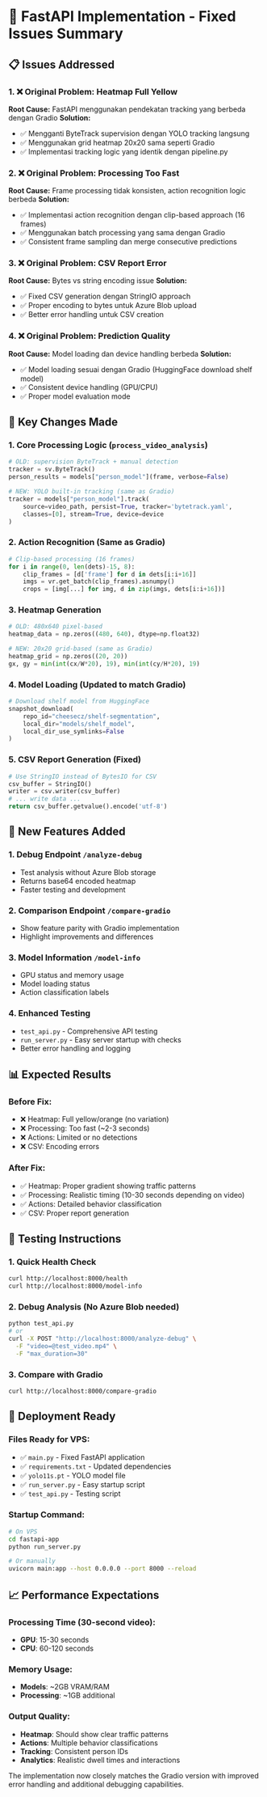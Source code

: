 # 🔧 FastAPI Implementation - Fixed Issues Summary

## 📋 Issues Addressed

### 1. ❌ **Original Problem: Heatmap Full Yellow**
**Root Cause:** FastAPI menggunakan pendekatan tracking yang berbeda dengan Gradio
**Solution:** 
- ✅ Mengganti ByteTrack supervision dengan YOLO tracking langsung
- ✅ Menggunakan grid heatmap 20x20 sama seperti Gradio
- ✅ Implementasi tracking logic yang identik dengan pipeline.py

### 2. ❌ **Original Problem: Processing Too Fast**
**Root Cause:** Frame processing tidak konsisten, action recognition logic berbeda
**Solution:**
- ✅ Implementasi action recognition dengan clip-based approach (16 frames)
- ✅ Menggunakan batch processing yang sama dengan Gradio
- ✅ Consistent frame sampling dan merge consecutive predictions

### 3. ❌ **Original Problem: CSV Report Error**
**Root Cause:** Bytes vs string encoding issue
**Solution:**
- ✅ Fixed CSV generation dengan StringIO approach
- ✅ Proper encoding to bytes untuk Azure Blob upload
- ✅ Better error handling untuk CSV creation

### 4. ❌ **Original Problem: Prediction Quality**
**Root Cause:** Model loading dan device handling berbeda
**Solution:**
- ✅ Model loading sesuai dengan Gradio (HuggingFace download shelf model)
- ✅ Consistent device handling (GPU/CPU)
- ✅ Proper model evaluation mode

## 🔄 Key Changes Made

### 1. **Core Processing Logic** (`process_video_analysis`)
```python
# OLD: supervision ByteTrack + manual detection
tracker = sv.ByteTrack()
person_results = models["person_model"](frame, verbose=False)

# NEW: YOLO built-in tracking (same as Gradio)
tracker = models["person_model"].track(
    source=video_path, persist=True, tracker='bytetrack.yaml',
    classes=[0], stream=True, device=device
)
```

### 2. **Action Recognition** (Same as Gradio)
```python
# Clip-based processing (16 frames)
for i in range(0, len(dets)-15, 8):
    clip_frames = [d['frame'] for d in dets[i:i+16]]
    imgs = vr.get_batch(clip_frames).asnumpy()
    crops = [img[...] for img, d in zip(imgs, dets[i:i+16])]
```

### 3. **Heatmap Generation**
```python
# OLD: 480x640 pixel-based
heatmap_data = np.zeros((480, 640), dtype=np.float32)

# NEW: 20x20 grid-based (same as Gradio)
heatmap_grid = np.zeros((20, 20))
gx, gy = min(int(cx/W*20), 19), min(int(cy/H*20), 19)
```

### 4. **Model Loading** (Updated to match Gradio)
```python
# Download shelf model from HuggingFace
snapshot_download(
    repo_id="cheesecz/shelf-segmentation", 
    local_dir="models/shelf_model", 
    local_dir_use_symlinks=False
)
```

### 5. **CSV Report Generation** (Fixed)
```python
# Use StringIO instead of BytesIO for CSV
csv_buffer = StringIO()
writer = csv.writer(csv_buffer)
# ... write data ...
return csv_buffer.getvalue().encode('utf-8')
```

## 🎯 New Features Added

### 1. **Debug Endpoint** `/analyze-debug`
- Test analysis without Azure Blob storage
- Returns base64 encoded heatmap
- Faster testing and development

### 2. **Comparison Endpoint** `/compare-gradio`
- Show feature parity with Gradio implementation
- Highlight improvements and differences

### 3. **Model Information** `/model-info`
- GPU status and memory usage
- Model loading status
- Action classification labels

### 4. **Enhanced Testing**
- `test_api.py` - Comprehensive API testing
- `run_server.py` - Easy server startup with checks
- Better error handling and logging

## 📊 Expected Results

### Before Fix:
- ❌ Heatmap: Full yellow/orange (no variation)
- ❌ Processing: Too fast (~2-3 seconds)
- ❌ Actions: Limited or no detections
- ❌ CSV: Encoding errors

### After Fix:
- ✅ Heatmap: Proper gradient showing traffic patterns
- ✅ Processing: Realistic timing (10-30 seconds depending on video)
- ✅ Actions: Detailed behavior classification
- ✅ CSV: Proper report generation

## 🧪 Testing Instructions

### 1. **Quick Health Check**
```bash
curl http://localhost:8000/health
curl http://localhost:8000/model-info
```

### 2. **Debug Analysis** (No Azure Blob needed)
```bash
python test_api.py
# or
curl -X POST "http://localhost:8000/analyze-debug" \
  -F "video=@test_video.mp4" \
  -F "max_duration=30"
```

### 3. **Compare with Gradio**
```bash
curl http://localhost:8000/compare-gradio
```

## 🔧 Deployment Ready

### Files Ready for VPS:
- ✅ `main.py` - Fixed FastAPI application
- ✅ `requirements.txt` - Updated dependencies
- ✅ `yolo11s.pt` - YOLO model file
- ✅ `run_server.py` - Easy startup script
- ✅ `test_api.py` - Testing script

### Startup Command:
```bash
# On VPS
cd fastapi-app
python run_server.py

# Or manually
uvicorn main:app --host 0.0.0.0 --port 8000 --reload
```

## 📈 Performance Expectations

### Processing Time (30-second video):
- **GPU**: 15-30 seconds
- **CPU**: 60-120 seconds

### Memory Usage:
- **Models**: ~2GB VRAM/RAM
- **Processing**: ~1GB additional

### Output Quality:
- **Heatmap**: Should show clear traffic patterns
- **Actions**: Multiple behavior classifications
- **Tracking**: Consistent person IDs
- **Analytics**: Realistic dwell times and interactions

The implementation now closely matches the Gradio version with improved error handling and additional debugging capabilities.
